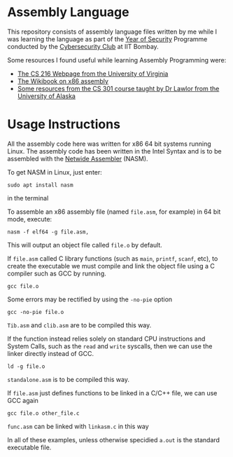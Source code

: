 # Assembly Language

This repository consists of assembly language files written by me while I was learning the language as part of the [Year of Security](https://github.com/CSecIITB/module-1-c-and-asm) Programme conducted by the [Cybersecurity Club](https://github.com/CSecIITB) at IIT Bombay.

Some resources I found useful while learning Assembly Programming were:
- [The CS 216 Webpage from the University of Virginia](https://www.cs.virginia.edu/~evans/cs216/guides/x86.html)
- [The Wikibook on x86 assembly](https://en.wikibooks.org/wiki/X86_Assembly/Print_Version)
- [Some resources from the CS 301 course taught by Dr Lawlor from the University of Alaska](https://docs.google.com/document/d/1J1ZD4JbgTFrfdv_vsJBe96NcNoEwsm7LTQasWZcnMN8/edit)

# Usage Instructions
All the assembly code here was written for x86 64 bit systems running Linux.
The assembly code has been written in the Intel Syntax and is to be assembled with the [Netwide Assembler](https://www.nasm.us/) (NASM).

To get NASM in Linux, just enter:

    sudo apt install nasm
in the terminal

To assemble an x86 assembly file (named ```file.asm```, for example) in 64 bit mode, execute:

    nasm -f elf64 -g file.asm,

This will output an object file called ```file.o``` by default.

If ```file.asm``` called C library functions (such as ```main```, ```printf```, ```scanf```, etc), to create the executable we must compile and link 
the object file using a C compiler such as GCC by running.

    gcc file.o

Some errors may be rectified by using the ```-no-pie``` option

    gcc -no-pie file.o

```Tib.asm``` and ```clib.asm``` are to be compiled this way.


If the function instead relies solely on standard CPU instructions and System Calls, such as the ```read``` and ```write``` syscalls, then we can use the linker directly instead of GCC.

    ld -g file.o

```standalone.asm``` is to be compiled this way.

If ```file.asm``` just defines functions to be linked in a C/C++ file, we can use GCC again

    gcc file.o other_file.c

```func.asm``` can be linked with ```linkasm.c``` in this way

In all of these examples, unless otherwise specidied ```a.out``` is the standard executable file.